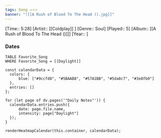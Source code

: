 ```yaml
---
tags: Song ⭐⭐⭐ 
banner: "![[A Rush of Blood To The Head ().jpg]]"
---
```

[Time:: 5:28]
[Artist:: [[Coldplay]] ]
[Genre:: Soul]
[Played:: 5]
[Album:: [[A Rush of Blood To The Head ()]]]
[Year:: ]
### Dates
````dataview
TABLE Favorite_Song
WHERE Favorite_Song = [[Daylight]]
````

  ```dataviewjs
const calendarData = { 
	colors: { 
		blue: ["#9ccfd8", "#5BAAB8", "#57A1BB", "#5da8c7", "#3e8fb0"] 
	}, 
	entries: [] 
}; 

for (let page of dv.pages('"Daily Notes"')) { 
	calendarData.entries.push({ 
		date: page.file.name, 
		intensity: page["Daylight"]
	}); 
} 

renderHeatmapCalendar(this.container, calendarData);
```
